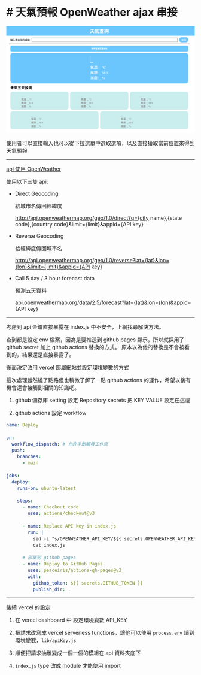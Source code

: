 # # 天氣預報 OpenWeather ajax 串接

![天氣預報](./asset/thumb.png)

使用者可以直接輸入也可以從下拉選單中選取選項，以及直接獲取當前位置來得到天氣預報

---

[api 使用 OpenWeather](https://openweathermap.org/)

使用以下三隻 api:

- Direct Geocoding

  給城市名傳回經緯度

  http://api.openweathermap.org/geo/1.0/direct?q={city name},{state code},{country code}&limit={limit}&appid={API key}
- Reverse Geocoding

  給經緯度傳回城市名

  http://api.openweathermap.org/geo/1.0/reverse?lat={lat}&lon={lon}&limit={limit}&appid={API key}
- Call 5 day / 3 hour forecast data

  預測五天資料

  api.openweathermap.org/data/2.5/forecast?lat={lat}&lon={lon}&appid={API key}

---

考慮到 api 金鑰直接暴露在 index.js 中不安全，上網找尋解決方法。

查到都是設定 env 檔案，因為是要推送到 github pages 顯示，所以就採用了 github secret 加上 github actions 替換的方式。
原本以為他的替換是不會被看到的，結果還是直接暴露了。

後面決定改用 vercel 部屬網站並設定環境變數的方式

這次處理雖然繞了點路但也稍微了解了一點 github actions 的運作，希望以後有機會還會接觸到相關的知識吧。

1. github 儲存庫 setting 設定 Repository secrets
  把 KEY VALUE 設定在這邊

2. github actions 設定 workflow
  ```yaml
  name: Deploy

  on:
    workflow_dispatch: # 允許手動觸發工作流
    push:
      branches:
        - main

  jobs:
    deploy:
      runs-on: ubuntu-latest
    
      steps:
        - name: Checkout code
          uses: actions/checkout@v3

        - name: Replace API key in index.js 
          run: |
            sed -i "s/OPENWEATHER_API_KEY/${{ secrets.OPENWEATHER_API_KEY }}/g" index.js
            cat index.js

        # 部屬到 github pages
        - name: Deploy to GitHub Pages
          uses: peaceiris/actions-gh-pages@v3
          with:
            github_token: ${{ secrets.GITHUB_TOKEN }}
            publish_dir: .
  ```

---

後續 vercel 的設定

1. 在 vercel dashboard 中 設定環境變數 API_KEY

2. 把請求改寫成 vercel serverless functions，讓他可以使用 `process.env` 讀到環境變數，`lib/apiKey.js`

3. 順便把請求抽離變成一個一個的模組在 api 資料夾底下

4. `index.js` type 改成 module 才能使用 import
